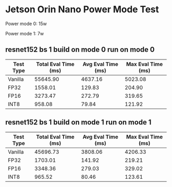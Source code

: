 # Jetson Orin Nano Power Mode Test

Power mode 0: 15w

Power mode 1: 7w

## resnet152 bs 1 build on mode 0 run on mode 0

| Test Type | Total Eval Time (ms) | Avg Eval Time (ms) | Max Eval Time (ms) |
|-----------|----------------------|--------------------|--------------------|
| Vanilla   | 55645.90             | 4637.16            | 5023.08            |
| FP32      | 1558.01              | 129.83             | 204.90             |
| FP16      | 3273.47              | 272.79             | 319.65             |
| INT8      | 958.08               | 79.84              | 121.92             |


## resnet152 bs 1 build on mode 1 run on mode 1

| Test Type | Total Eval Time (ms) | Avg Eval Time (ms) | Max Eval Time (ms) |
|-----------|----------------------|--------------------|--------------------|
| Vanilla   | 45696.73             | 3808.06            | 4206.33            |
| FP32      | 1703.01              | 141.92             | 219.21             |
| FP16      | 3348.36              | 279.03             | 329.02             |
| INT8      | 965.52               | 80.46              | 123.61             |


